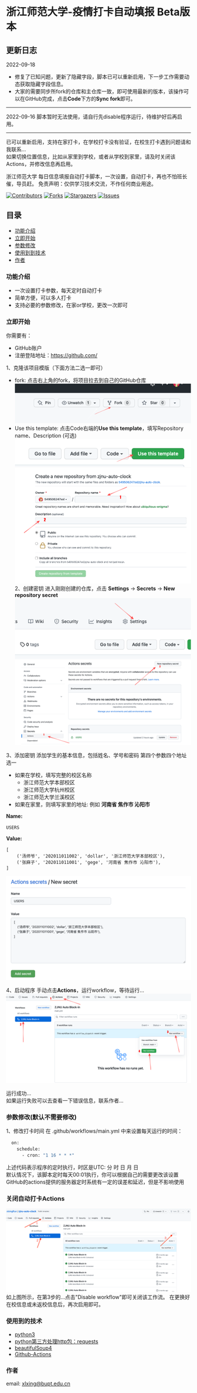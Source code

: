 # 浙江师范大学-疫情打卡自动填报 Beta版本
## 更新日志

2022-09-18 

- 修复了已知问题，更新了隐藏字段，脚本已可以重新启用，下一步工作需要动态获取隐藏字段信息。
- 大家的需要同步所fork的仓库和主仓库一致，即可使用最新的版本，该操作可以在GitHub完成，点击**Code**下方的**Sync fork**即可。

---

2022-09-16 脚本暂时无法使用，请自行先disable程序运行，待维护好后再启用。

---

已可以重新启用，支持在家打卡，在学校打卡没有验证，在校生打卡遇到问题请和我联系...  
如果切换位置信息，比如从家里到学校，或者从学校到家里，请及时关闭该Actions，并修改信息再启用。

浙江师范大学 每日信息填报自动打卡脚本，一次设置，自动打卡，再也不怕班长催，导员赶。
免责声明：仅供学习技术交流，不作任何商业用途。

<!-- PROJECT SHIELDS -->

[![Contributors][contributors-shield]][contributors-url]
[![Forks][forks-shield]][forks-url]
[![Stargazers][stars-shield]][stars-url]
[![Issues][issues-shield]][issues-url]


## 目录

- [功能介绍](#功能介绍)
- [立即开始](#立即开始)
- [参数修改](#参数修改)
- [使用到到技术](#使用到的技术)
- [作者](#作者)

### 功能介绍
- 一次设置打卡参数，每天定时自动打卡
- 简单方便，可以多人打卡
- 支持必要的参数修改，在家or学校，更改一次即可

### 立即开始
你需要有：
- GitHub账户
- 注册登陆地址：https://github.com/

1、克隆该项目模版（下面方法二选一即可）
- fork: 点击右上角的fork，将项目拉去到自己的GitHub仓库 </br>
<img src='image/fork.png'></img>
- Use this template: 点击Code右端的**Use this template**，填写Repository name、Description (可选) </br>
<img src='image/use this template.png'></img> </br>
<img src='image/template.png'></img></br>
2、创建密钥
进入刚刚创建的仓库，点击
**Settings** -> **Secrets** -> **New repository secret** </br>
<img src='image/settings.png'></img></br>
<img src='image/secrets.png'></img></br>

3、添加密钥
添加学生的基本信息，包括姓名、学号和密码
第四个参数四个地址选一
- 如果在学校，填写完整的校区名称
  - 浙江师范大学本部校区
  - 浙江师范大学杭州校区
  - 浙江师范大学兰溪校区
- 如果在家里，则填写家里的地址: 例如 **河南省 焦作市 沁阳市** 

**Name:** 

```
USERS
```

**Value:**  

```python3
[
    ('汤师爷', '202011011002', 'dollar', '浙江师范大学本部校区'),
    ('张麻子', '202011011001', 'gege', '河南省 焦作市 沁阳市'),
]
```
<img src='image/users.png'></img></br>

4、启动程序
手动点击**Actions**，运行workflow，等待运行...  
<img src='image/run.png'></img>  

运行成功...  
如果运行失败可以去查看一下错误信息，联系作者...

### 参数修改(默认不需要修改)
1、修改打卡时间
在 .github/workflows/main.yml 中来设置每天运行的时间：
```bash
  on:
    schedule:
      - cron: "1 16 * * *"
```
上述代码表示程序的定时执行，时区是UTC: 分 时 日 月 日 </br>
默认情况下，该脚本定时每天00:01执行，你可以根据自己的需要更改该设置</br>
GitHub的actions提供的服务器定时系统有一定的误差和延迟，但是不影响使用</br>

### 关闭自动打卡Actions
<img src='image/disable_workflow.png'></img></br>
如上图所示，在第3步的...点击"Disable workflow"即可关闭该工作流。
在更换好在校信息或未返校信息后，再次启用即可。

### 使用到的技术

- [python3](https://www.python.org/)
- [python第三方处理http包：requests](https://pypi.org/project/requests/)
- [beautifulSoup4](https://pypi.org/project/beautifulsoup4/)
- [Github-Actions](https://docs.github.com/en/actions/learn-github-actions)


### 作者

email: xlxing@bupt.edu.cn

<!-- links -->

[contributors-shield]: https://img.shields.io/github/contributors/xlxingRun/zjnu-auto-clock.svg?style=flat-square
[contributors-url]: https://github.com/xlxingRun/zjnu-auto-clock/graphs/contributors
[forks-shield]: https://img.shields.io/github/forks/xlxingRun/zjnu-auto-clock.svg?style=flat-square
[forks-url]: https://github.com/xlxingRun/zjnu-auto-clock/network/members
[stars-shield]: https://img.shields.io/github/stars/xlxingRun/zjnu-auto-clock.svg?style=flat-square
[stars-url]: https://github.com/xlxingRun/zjnu-auto-clock/stargazers
[issues-shield]: https://img.shields.io/github/issues/xlxingRun/zjnu-auto-clock.svg?style=flat-square
[issues-url]: https://github.com/xlxingRun/zjnu-auto-clock/issues
